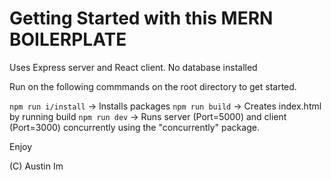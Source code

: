 # Getting Started with this MERN BOILERPLATE

Uses Express server and React client. No database installed

Run on the following commmands on the root directory to get started.

```npm run i/install``` -> Installs packages
```npm run build``` -> Creates index.html by running build
```npm run dev``` -> Runs server (Port=5000) and client (Port=3000) concurrently using the "concurrently" package.

Enjoy

(C) Austin Im
